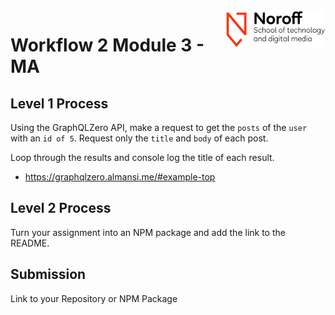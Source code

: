 <img src="./.readme/noroff-light.png" width="160" align="right">

# Workflow 2 Module 3 - MA

## Level 1 Process

Using the GraphQLZero API, make a request to get the `posts` of the `user` with an `id of 5`. Request only the `title` and `body` of each post.

Loop through the results and console log the title of each result.

- https://graphqlzero.almansi.me/#example-top

## Level 2 Process

Turn your assignment into an NPM package and add the link to the README.

## Submission

Link to your Repository or NPM Package
